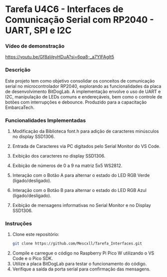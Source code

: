 # Tarefa U4C6 - Interfaces de Comunicação Serial com RP2040 - UART, SPI e I2C

### Vídeo de demonstração

https://youtu.be/Gf8aVeyHDuA?si=6pa8-_a7YIFAgIt5

### Descrição

Este projeto tem como objetivo consolidar os conceitos de comunicação serial no microcontrolador RP2040, explorando as funcionalidades da placa de desenvolvimento BitDogLab. A implementação envolve o uso de UART e I2C, manipulação de LEDs comuns e endereçáveis, bem como o controle de botões com interrupções e debounce. Produzido para a capacitação EmbarcaTech.

### Funcionalidades Implementadas

1. Modificação da Biblioteca font.h para adição de caracteres minúsculos no display SSD1306.

2. Entrada de Caracteres via PC digitados pelo Serial Monitor do VS Code.

3. Exibição dos caracteres no display SSD1306.

4. Exibição de números de 0 a 9 na matriz 5x5 WS2812.

5. Interação com o Botão A para alternar o estado do LED RGB Verde (ligado/desligado).
   
6. Interação com o Botão B para alternar o estado do LED RGB Azul (ligado/desligado).

7. Exibição de mensagens informativas no Serial Monitor e no Display SSD1306.

### Instruções
1. Clone este repositório:
   ```sh
   git clone https://github.com/Mescxll/Tarefa_Interfaces.git
   ```
2. Compile e carregue o código no Raspberry Pi Pico W utilizando o VS Code e o Pico SDK.
3. Utilize a placa BitDogLab para testar o funcionamento do código.
4. Verifique a saída da porta serial para confirmação das mensagens.

